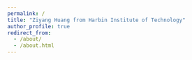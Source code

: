 ```yaml
---
permalink: /
title: "Ziyang Huang from Harbin Institute of Technology"
author_profile: true
redirect_from: 
  - /about/
  - /about.html
---
```


